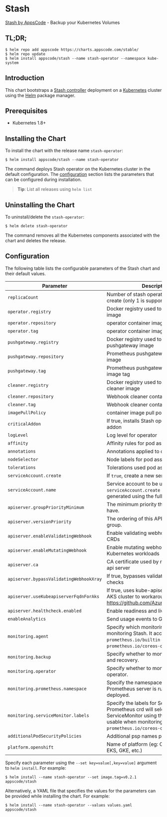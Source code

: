 # Stash
[Stash by AppsCode](https://github.com/stashed/stash) - Backup your Kubernetes Volumes
## TL;DR;

```console
$ helm repo add appscode https://charts.appscode.com/stable/
$ helm repo update
$ helm install appscode/stash --name stash-operator --namespace kube-system
```

## Introduction

This chart bootstraps a [Stash controller](https://github.com/stashed/stash) deployment on a [Kubernetes](http://kubernetes.io) cluster using the [Helm](https://helm.sh) package manager.

## Prerequisites

- Kubernetes 1.8+

## Installing the Chart
To install the chart with the release name `stash-operator`:
```console
$ helm install appscode/stash --name stash-operator
```
The command deploys Stash operator on the Kubernetes cluster in the default configuration. The [configuration](#configuration) section lists the parameters that can be configured during installation.

> **Tip**: List all releases using `helm list`

## Uninstalling the Chart

To uninstall/delete the `stash-operator`:

```console
$ helm delete stash-operator
```

The command removes all the Kubernetes components associated with the chart and deletes the release.

## Configuration

The following table lists the configurable parameters of the Stash chart and their default values.


| Parameter                               | Description                                                                                                                                                                | Default                                                   |
| --------------------------------------- | -------------------------------------------------------------------------------------------------------------------------------------------------------------------------- | --------------------------------------------------------- |
| `replicaCount`                          | Number of stash operator replicas to create (only 1 is supported)                                                                                                          | `1`                                                       |
| `operator.registry`                     | Docker registry used to pull operator image                                                                                                                                | `appscode`                                                |
| `operator.repository`                   | operator container image                                                                                                                                                   | `stash`                                                   |
| `operator.tag`                          | operator container image tag                                                                                                                                               | `v0.9.0-rc.1`                                             |
| `pushgateway.registry`                  | Docker registry used to pull Prometheus pushgateway image                                                                                                                  | `prom`                                                    |
| `pushgateway.repository`                | Prometheus pushgateway container image                                                                                                                                     | `pushgateway`                                             |
| `pushgateway.tag`                       | Prometheus pushgateway container image tag                                                                                                                                 | `v0.5.2`                                                  |
| `cleaner.registry`                      | Docker registry used to pull Webhook cleaner image                                                                                                                         | `appscode`                                                |
| `cleaner.repository`                    | Webhook cleaner container image                                                                                                                                            | `kubectl`                                                 |
| `cleaner.tag`                           | Webhook cleaner container image tag                                                                                                                                        | `v1.11`                                                   |
| `imagePullPolicy`                       | container image pull policy                                                                                                                                                | `IfNotPresent`                                            |
| `criticalAddon`                         | If true, installs Stash operator as critical addon                                                                                                                         | `false`                                                   |
| `logLevel`                              | Log level for operator                                                                                                                                                     | `3`                                                       |
| `affinity`                              | Affinity rules for pod assignment                                                                                                                                          | `{}`                                                      |
| `annotations`                           | Annotations applied to operator pod(s)                                                                                                                                     | `{}`                                                      |
| `nodeSelector`                          | Node labels for pod assignment                                                                                                                                             | `{}`                                                      |
| `tolerations`                           | Tolerations used pod assignment                                                                                                                                            | `{}`                                                      |
| `serviceAccount.create`                 | If `true`, create a new service account                                                                                                                                    | `true`                                                    |
| `serviceAccount.name`                   | Service account to be used. If not set and `serviceAccount.create` is `true`, a name is generated using the fullname template                                              | ``                                                        |
| `apiserver.groupPriorityMinimum`        | The minimum priority the group should have.                                                                                                                                | 10000                                                     |
| `apiserver.versionPriority`             | The ordering of this API inside of the group.                                                                                                                              | 15                                                        |
| `apiserver.enableValidatingWebhook`     | Enable validating webhooks for Stash CRDs                                                                                                                                  | true                                                      |
| `apiserver.enableMutatingWebhook`       | Enable mutating webhooks for Kubernetes workloads                                                                                                                          | true                                                      |
| `apiserver.ca`                          | CA certificate used by main Kubernetes api server                                                                                                                          | `not-ca-cert`                                             |
| `apiserver.bypassValidatingWebhookXray` | If true, bypasses validating webhook xray checks                                                                                                                           | `false`                                                   |
| `apiserver.useKubeapiserverFqdnForAks`  | If true, uses kube-apiserver FQDN for AKS cluster to workaround https://github.com/Azure/AKS/issues/522                                                                    | `true`                                                    |
| `apiserver.healthcheck.enabled`         | Enable readiness and liveliness probes                                                                                                                                     | `true`                                                    |
| `enableAnalytics`                       | Send usage events to Google Analytics                                                                                                                                      | `true`                                                    |
| `monitoring.agent`                      | Specify which monitoring agent to use for monitoring Stash. It accepts either `prometheus.io/builtin` or `prometheus.io/coreos-operator`.                                  | `none`                                                    |
| `monitoring.backup`                     | Specify whether to monitor Stash backup and recovery.                                                                                                                      | `false`                                                   |
| `monitoring.operator`                   | Specify whether to monitor Stash operator.                                                                                                                                 | `false`                                                   |
| `monitoring.prometheus.namespace`       | Specify the namespace where Prometheus server is running or will be deployed.                                                                                              | Release namespace                                         |
| `monitoring.serviceMonitor.labels`      | Specify the labels for ServiceMonitor. Prometheus crd will select ServiceMonitor using these labels. Only usable when monitoring agent is `prometheus.io/coreos-operator`. | `app: <generated app name>` and `release: <release name>` |
| `additionalPodSecurityPolicies`         | Additional psp names passed to operator                                                                                                                                    | `[]`                                                      |
| `platform.openshift`                    | Name of platform (eg: Openshift, AKS, EKS, GKE, etc.)                                                                                                                      | `false`                                                   |

Specify each parameter using the `--set key=value[,key=value]` argument to `helm install`. For example:

```console
$ helm install --name stash-operator --set image.tag=v0.2.1 appscode/stash
```

Alternatively, a YAML file that specifies the values for the parameters can be provided while
installing the chart. For example:

```console
$ helm install --name stash-operator --values values.yaml appscode/stash
```


